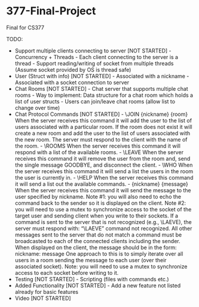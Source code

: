 # 377-Final-Project
Final for CS377

TODO:
- Support multiple clients connecting to server [NOT STARTED]
		- Concurrency + Threads
		- Each client connecting to the server is a thread
		- Support reading/writing of socket from multiple threads (Assume socket provided by OS is thread safe)
- User (Struct with info) [NOT STARTED]
		- Associated with a nickname
		- Associated with a socket connection to server
- Chat Rooms [NOT STARTED]
		- Chat server that supports multiple chat rooms
		- Way to implement: Data structure for a chat room which holds a list of user structs
		- Users can join/leave chat rooms (allow list to change over time)
- Chat Protocol Commands [NOT STARTED]
		- \JOIN {nickname} {room}
		When the server receives this command it will add the user to the list of users associated with a particular room. If the room does not exist it will create a new room and add the user to the list of users associated with the new room. The server must respond to the client with the name of the room.
		- \ROOMS
		When the server receives this command it will respond with a list of the available rooms.
		- \LEAVE
		When the server receives this command it will remove the user from the room and, send the single message GOODBYE, and disconnect the client.
		- \WHO
		When the server receives this command it will send a list the users in the room the user is currently in.
		- \HELP
		When the server receives this command it will send a list out the available commands.
		- \{nickname} {message}
		When the server receives this command it will send the message to the user specified by nickname. Note #1: you will also need to echo the command back to the sender so it is displayed on the client. Note #2: you will need to use a mutex to synchronize access to the socket of the target user and sending client when you write to their sockets.
		If a command is sent to the server that is not recognized (e.g., \LAEVE), the server must respond with: “\LAEVE” command not recognized.
		All other messages sent to the server that do not match a command must be broadcasted to each of the connected clients including the sender. When displayed on the client, the message should be in the form:
		nickname: message
		One approach to this is to simply iterate over all users in a room sending the message to each user (over their associated socket). Note: you will need to use a mutex to synchronize access to each socket before writing to it.
-	Testing [NOT STARTED]
		- Scripting (files with commands etc.)
-	Added Functionality [NOT STARTED]
		- Add a new feature not listed already for basic features
- Video [NOT STARTED]